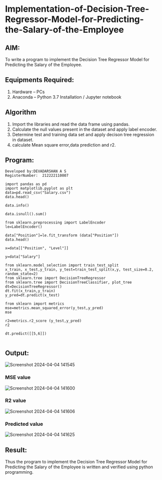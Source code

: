 # Implementation-of-Decision-Tree-Regressor-Model-for-Predicting-the-Salary-of-the-Employee

## AIM:
To write a program to implement the Decision Tree Regressor Model for Predicting the Salary of the Employee.

## Equipments Required:
1. Hardware – PCs
2. Anaconda – Python 3.7 Installation / Jupyter notebook


## Algorithm
1. Import the libraries and read the data frame using pandas.
2. Calculate the null values present in the dataset and apply label encoder.
3. Determine test and training data set and apply decison tree regression in dataset.
4. calculate Mean square error,data prediction and r2.  

## Program:
```
Developed by:DEVADARSHAN A S
RegisterNumber:  212222110007
```
```
import pandas as pd
import matplotlib.pyplot as plt
data=pd.read_csv("Salary.csv")
data.head()

data.info()

data.isnull().sum()

from sklearn.preprocessing import LabelEncoder
le=LabelEncoder()

data["Position"]=le.fit_transform (data["Position"])
data.head()

x=data[["Position", "Level"]]

y=data["Salary"]

from sklearn.model_selection import train_test_split
x_train, x_test,y_train, y_test=train_test_split(x,y, test_size=0.2, random_state=2)
from sklearn.tree import DecisionTreeRegressor
from sklearn.tree import DecisionTreeClassifier, plot_tree
dt=DecisionTreeRegressor()
dt.fit(x_train,y_train)
y_pred=dt.predict(x_test)

from sklearn import metrics
mse=metrics.mean_squared_error(y_test,y_pred)
mse

r2=metrics.r2_score (y_test,y_pred)
r2

dt.predict([[5,6]])


```
## Output:
![Screenshot 2024-04-04 141545](https://github.com/DEVADARSHAN2/Implementation-of-Decision-Tree-Regressor-Model-for-Predicting-the-Salary-of-the-Employee/assets/119432150/49478386-a7f8-4cf4-89ca-cbdd398e413f)
### MSE value
![Screenshot 2024-04-04 141600](https://github.com/DEVADARSHAN2/Implementation-of-Decision-Tree-Regressor-Model-for-Predicting-the-Salary-of-the-Employee/assets/119432150/7606637f-a67b-464e-9a37-1962badcccd9)
### R2 value
![Screenshot 2024-04-04 141606](https://github.com/DEVADARSHAN2/Implementation-of-Decision-Tree-Regressor-Model-for-Predicting-the-Salary-of-the-Employee/assets/119432150/f7992512-15da-41ca-a7c3-55f24363b588)
### Predicted value
![Screenshot 2024-04-04 141625](https://github.com/DEVADARSHAN2/Implementation-of-Decision-Tree-Regressor-Model-for-Predicting-the-Salary-of-the-Employee/assets/119432150/175b2f52-01e9-4dc2-a5fc-0068226d04a8)
## Result:
Thus the program to implement the Decision Tree Regressor Model for Predicting the Salary of the Employee is written and verified using python programming.
